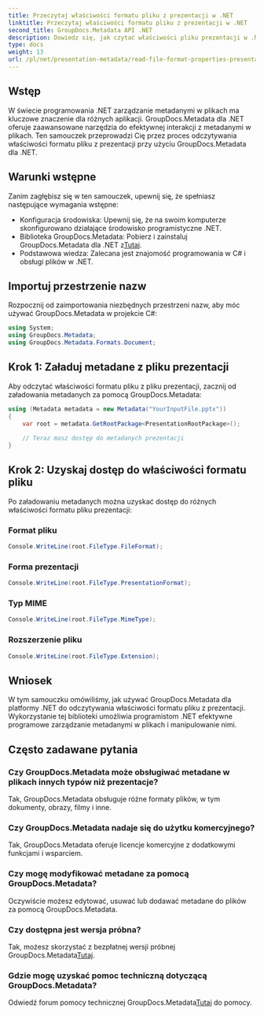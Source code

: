 ```yaml
---
title: Przeczytaj właściwości formatu pliku z prezentacji w .NET
linktitle: Przeczytaj właściwości formatu pliku z prezentacji w .NET
second_title: GroupDocs.Metadata API .NET
description: Dowiedz się, jak czytać właściwości pliku prezentacji w .NET przy użyciu GroupDocs.Metadata. Programowo uzyskaj dostęp do szczegółów formatu pliku.
type: docs
weight: 13
url: /pl/net/presentation-metadata/read-file-format-properties-presentations/
---
```

## Wstęp
W świecie programowania .NET zarządzanie metadanymi w plikach ma kluczowe znaczenie dla różnych aplikacji. GroupDocs.Metadata dla .NET oferuje zaawansowane narzędzia do efektywnej interakcji z metadanymi w plikach. Ten samouczek przeprowadzi Cię przez proces odczytywania właściwości formatu pliku z prezentacji przy użyciu GroupDocs.Metadata dla .NET.
## Warunki wstępne
Zanim zagłębisz się w ten samouczek, upewnij się, że spełniasz następujące wymagania wstępne:
- Konfiguracja środowiska: Upewnij się, że na swoim komputerze skonfigurowano działające środowisko programistyczne .NET.
-  Biblioteka GroupDocs.Metadata: Pobierz i zainstaluj GroupDocs.Metadata dla .NET z[Tutaj](https://releases.groupdocs.com/metadata/net/).
- Podstawowa wiedza: Zalecana jest znajomość programowania w C# i obsługi plików w .NET.

## Importuj przestrzenie nazw
Rozpocznij od zaimportowania niezbędnych przestrzeni nazw, aby móc używać GroupDocs.Metadata w projekcie C#:
```csharp
using System;
using GroupDocs.Metadata;
using GroupDocs.Metadata.Formats.Document;
```
## Krok 1: Załaduj metadane z pliku prezentacji
Aby odczytać właściwości formatu pliku z pliku prezentacji, zacznij od załadowania metadanych za pomocą GroupDocs.Metadata:
```csharp
using (Metadata metadata = new Metadata("YourInputFile.pptx"))
{
    var root = metadata.GetRootPackage<PresentationRootPackage>();
    
    // Teraz masz dostęp do metadanych prezentacji
}
```
## Krok 2: Uzyskaj dostęp do właściwości formatu pliku
Po załadowaniu metadanych można uzyskać dostęp do różnych właściwości formatu pliku prezentacji:
### Format pliku
```csharp
Console.WriteLine(root.FileType.FileFormat);
```
### Forma prezentacji
```csharp
Console.WriteLine(root.FileType.PresentationFormat);
```
### Typ MIME
```csharp
Console.WriteLine(root.FileType.MimeType);
```
### Rozszerzenie pliku
```csharp
Console.WriteLine(root.FileType.Extension);
```

## Wniosek
W tym samouczku omówiliśmy, jak używać GroupDocs.Metadata dla platformy .NET do odczytywania właściwości formatu pliku z prezentacji. Wykorzystanie tej biblioteki umożliwia programistom .NET efektywne programowe zarządzanie metadanymi w plikach i manipulowanie nimi.

## Często zadawane pytania
### Czy GroupDocs.Metadata może obsługiwać metadane w plikach innych typów niż prezentacje?
Tak, GroupDocs.Metadata obsługuje różne formaty plików, w tym dokumenty, obrazy, filmy i inne.
### Czy GroupDocs.Metadata nadaje się do użytku komercyjnego?
Tak, GroupDocs.Metadata oferuje licencje komercyjne z dodatkowymi funkcjami i wsparciem.
### Czy mogę modyfikować metadane za pomocą GroupDocs.Metadata?
Oczywiście możesz edytować, usuwać lub dodawać metadane do plików za pomocą GroupDocs.Metadata.
### Czy dostępna jest wersja próbna?
 Tak, możesz skorzystać z bezpłatnej wersji próbnej GroupDocs.Metadata[Tutaj](https://releases.groupdocs.com/).
### Gdzie mogę uzyskać pomoc techniczną dotyczącą GroupDocs.Metadata?
 Odwiedź forum pomocy technicznej GroupDocs.Metadata[Tutaj](https://forum.groupdocs.com/c/metadata/14) do pomocy.